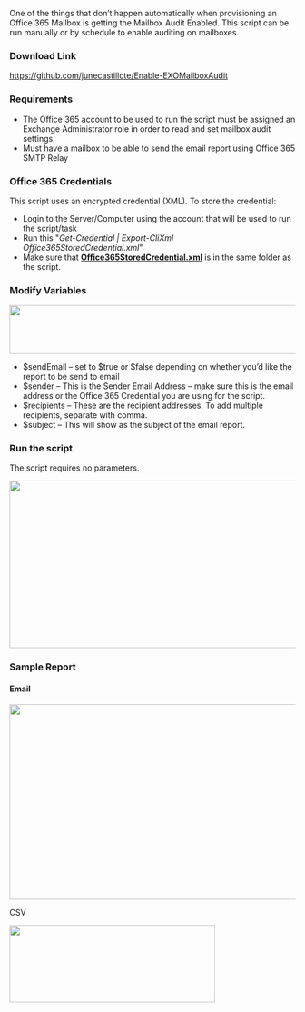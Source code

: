 <p>
One of the things that don’t happen automatically when provisioning an Office 365 Mailbox is getting the Mailbox Audit Enabled. This script can be run manually or by schedule to enable auditing on mailboxes.</p>
<h3>
Download Link</h3>
<p>
<a title="https://github.com/junecastillote/Enable-EXOMailboxAudit" href="https://github.com/junecastillote/Enable-EXOMailboxAudit">https://github.com/junecastillote/Enable-EXOMailboxAudit</a></p>
<h3>

</h3>
<h3>
Requirements</h3>
<ul>
<li>The Office 365 account to be used to run the script must be assigned an Exchange Administrator role in order to read and set mailbox audit settings.</li>
<li>Must have a mailbox to be able to send the email report using Office 365 SMTP Relay</li>
</ul>
<h4>

</h4>
<h3>
Office 365 Credentials</h3>
<p>
This script uses an encrypted credential (XML). To store the credential:<ul>
<li>Login to the Server/Computer using the account that will be used to run the script/task</li>
<li>Run this "<em>Get-Credential | Export-CliXml Office365StoredCredential.xml</em>"</li>
<li>Make sure that <strong><u>Office365StoredCredential.xml</u></strong> is in the same folder as the script.</li>
</ul>
<p>

</p>
<h3>
Modify Variables</h3>
<p>
<a href="https://lh3.googleusercontent.com/-1yWAXlXHBgk/W7D37WZg3GI/AAAAAAAADNg/gdoYRukjZf8-SfSRzpkmsGUU-STbuoz2gCHMYCw/s1600-h/Code_2018-10-01_00-11-15%255B2%255D"><img width="590" height="86" title="" style="display: inline; background-image: none;" alt="" src="https://lh3.googleusercontent.com/-8AVx9yrQaiU/W7D38l5YHVI/AAAAAAAADNk/4VFIQ3_pDwU4RzFBLdqyt5X5rim968tiQCHMYCw/Code_2018-10-01_00-11-15_thumb?imgmax=800" border="0"></a></p>
<ul>
<li>$sendEmail – set to $true or $false depending on whether you’d like the report to be send to email</li>
<li>$sender – This is the Sender Email Address – make sure this is the email address or the Office 365 Credential you are using for the script.</li>
<li>$recipients – These are the recipient addresses. To add multiple recipients, separate with comma.</li>
<li>$subject – This will show as the subject of the email report.</li>
</ul>
<p>

</p>
<h3>
Run the script</h3>
<p>
The script requires no parameters.</p>
<p>
<a href="https://lh3.googleusercontent.com/-swzVIMP8rxU/W7D3-IWWRcI/AAAAAAAADNo/v8trywJd8hAWthfkxXIGHXDwkcaplcxyQCHMYCw/s1600-h/2018-10-01_00-09-50%255B3%255D"><img width="828" height="295" title="" style="display: inline;" alt="" src="https://lh3.googleusercontent.com/-rtrKcdx7mNA/W7D3_XwuhjI/AAAAAAAADNs/R8M1kqB4xtQy4KZzv2aFBO_zXuoAMVB3gCHMYCw/2018-10-01_00-09-50_thumb%255B1%255D?imgmax=800"></a></p>
<h3>
Sample Report</h3>
<h4>
Email</h4>
<p>
<a href="https://lh3.googleusercontent.com/-JvIFjmU2L4g/W7D4AIklq9I/AAAAAAAADNw/Xw9bPQLjkXAELK7qrlhxf0SmLZHXsVPfACHMYCw/s1600-h/mRemoteNG_2018-10-01_00-10-08%255B2%255D"><img width="719" height="344" title="" style="display: inline; background-image: none;" alt="" src="https://lh3.googleusercontent.com/-wuj8eFVkXVE/W7D4BbqsuUI/AAAAAAAADN0/QU7hzhgWcJQEvN8m7Embbf8-yJf-yu4vQCHMYCw/mRemoteNG_2018-10-01_00-10-08_thumb?imgmax=800" border="0"></a></p>
<p>
CSV</p>
<p>
<a href="https://lh3.googleusercontent.com/-_ox_A2Vw6C4/W7D4CWjd_8I/AAAAAAAADN4/xM8z6nfguloFmHoC3qyGx_0XUvi5odzEwCHMYCw/s1600-h/mRemoteNG_2018-10-01_00-10-20%255B2%255D"><img width="362" height="136" title="" style="display: inline; background-image: none;" alt="" src="https://lh3.googleusercontent.com/-JM75oGXQpV8/W7D4DtmHFVI/AAAAAAAADN8/05sJj2cXjx0AHkApWX-SSE-xeJB2o37AQCHMYCw/mRemoteNG_2018-10-01_00-10-20_thumb?imgmax=800" border="0"></a></p>
